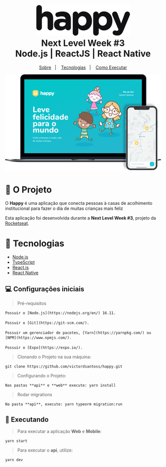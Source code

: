 <h1 align="center">
    <img alt="Happy" src="./assets/logo.svg" height="100px" />
    <br>Next Level Week #3<br/>
    Node.js | ReactJS | React Native
</h1>

<p align="center">
  <a href="#sobre">Sobre</a>&nbsp;&nbsp;&nbsp;|&nbsp;&nbsp;&nbsp;
  <a href="#tecnologias">Tecnologias</a>&nbsp;&nbsp;&nbsp;|&nbsp;&nbsp;&nbsp;
  <a href="#executar">Como Executar</a>
</p>

<p align="center">
    <img alt="Design do Projeto" width="650px" src="./assets/happy.png" />
<p>

<a id="sobre"></a>

# 🚀 O Projeto

O **Happy** é uma aplicação que conecta pessoas à casas de acolhimento institucional para fazer o dia de muitas crianças mais feliz

Esta aplicação foi desenvolvida durante a **Next Level Week #3**, projeto da [Rocketseat](https://rocketseat.com.br/).

<a id="tecnologias"></a>

# 🔩 Tecnologias

- [Node.js](https://nodejs.org/en/)
- [TypeScript](https://www.typescriptlang.org/)
- [React.js](https://pt-br.reactjs.org/)
- [React Native](https://reactnative.dev/)

<a id="executar"></a>

## 💻 Configurações iniciais 

> Pré-requisitos

    Possuir o [Node.js](https://nodejs.org/en/) 16.11.
    
    Possuir o [Git](https://git-scm.com/).

    Possuir um gerenciador de pacotes, [Yarn](https://yarnpkg.com/) ou [NPM](https://www.npmjs.com/).

    Possuir o [Expo](https://expo.io/).

> Clonando o Projeto na sua máquina:

    git clone https://github.com/victordsantoss/happy.git

> Configurando o Projeto:

    Nas pastas **api** e **web** execute: yarn install

> Rodar migrations

    Na pasta **api**, execute: yarn typeorm migration:run


## 🏃 Executando

> Para executar a aplicação **Web** e **Mobile**:
    
    yarn start


> Para executar o **api**, utilize:

    yarn dev
